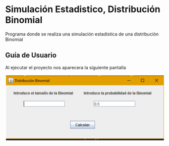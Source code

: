 # Simulación Estadistico, Distribución Binomial
Programa donde se realiza una simulación estadistica de una distribución Binomial

## Guía de Usuario
Al ejecutar el proyecto nos aparecera la siguiente pantalla

![Pantalla principal del proyecto](https://raw.githubusercontent.com/jdec92/assets/master/statiscus_simulation/main.png)
